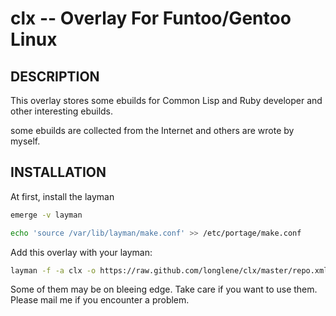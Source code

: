 clx -- Overlay For Funtoo/Gentoo Linux
==============================================

## DESCRIPTION

This overlay stores some ebuilds for Common Lisp and Ruby developer and other interesting ebuilds.

some ebuilds are collected from the Internet and others are wrote by myself.



## INSTALLATION

At first, install the layman
```bash
emerge -v layman
```


```bash
echo 'source /var/lib/layman/make.conf' >> /etc/portage/make.conf
```


Add this overlay with your layman: 

```bash
layman -f -a clx -o https://raw.github.com/longlene/clx/master/repo.xml
```


Some of them may be on bleeing edge. Take care if you want to use them.
Please mail me if you encounter a problem.

